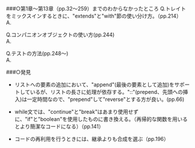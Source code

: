 ###︎○第1章〜第13章（pp.32〜259）までのわからなかったところ
Q.トレイトをミックスインするときに、"extends"と"with"節の使い分け方。（pp.214）  
A.

Q.コンパニオンオブジェクトの使い方(pp.244)  
A.


Q.テストの方法(pp.248〜)  
A.

###︎○発見
- リストへの要素の追加において、"append"(最後の要素として追加)をサポートしているが、リストの長さに処理が依存する。"::"(prepend、先頭への挿入)は一定時間なので、"prepend"して"reverse"とする方が良い。(pp.66)

- while文では、"continue"と"break"はあまり使用せずに、"if"と"boolean"を使用したものに書き換える。（再帰的な関数を用いるとより簡潔なコードになる）（pp.141）

- コードの再利用を行うときには、継承よりも合成を選ぶ（pp.196）
